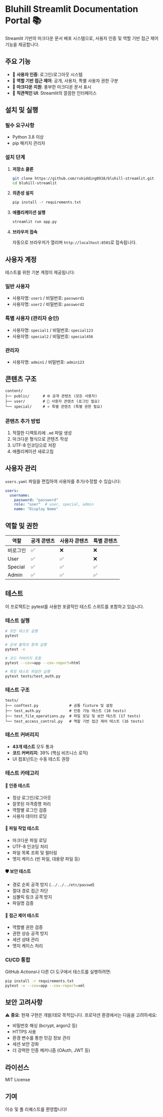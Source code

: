 # Bluhill Streamlit Documentation Portal 📚

Streamlit 기반의 마크다운 문서 배포 시스템으로, 사용자 인증 및 역할 기반 접근 제어 기능을 제공합니다.

## 주요 기능

- 🔐 **사용자 인증**: 로그인/로그아웃 시스템
- 👥 **역할 기반 접근 제어**: 공개, 사용자, 특별 사용자 권한 구분
- 📄 **마크다운 지원**: 풍부한 마크다운 문서 표시
- 🎨 **직관적인 UI**: Streamlit의 깔끔한 인터페이스

## 설치 및 실행

### 필수 요구사항

- Python 3.8 이상
- pip 패키지 관리자

### 설치 단계

1. **저장소 클론**
   ```bash
   git clone https://github.com/rukidding0918/bluhill-streamlit.git
   cd bluhill-streamlit
   ```

2. **의존성 설치**
   ```bash
   pip install -r requirements.txt
   ```

3. **애플리케이션 실행**
   ```bash
   streamlit run app.py
   ```

4. **브라우저 접속**
   
   자동으로 브라우저가 열리며 `http://localhost:8501`로 접속됩니다.

## 사용자 계정

테스트를 위한 기본 계정이 제공됩니다:

### 일반 사용자
- 사용자명: `user1` / 비밀번호: `password1`
- 사용자명: `user2` / 비밀번호: `password2`

### 특별 사용자 (관리자 승인)
- 사용자명: `special1` / 비밀번호: `special123`
- 사용자명: `special2` / 비밀번호: `special456`

### 관리자
- 사용자명: `admin1` / 비밀번호: `admin123`

## 콘텐츠 구조

```
content/
├── public/      # 🌐 공개 콘텐츠 (모든 사용자)
├── user/        # 👤 사용자 콘텐츠 (로그인 필요)
└── special/     # ⭐ 특별 콘텐츠 (특별 권한 필요)
```

### 콘텐츠 추가 방법

1. 적절한 디렉토리에 `.md` 파일 생성
2. 마크다운 형식으로 콘텐츠 작성
3. UTF-8 인코딩으로 저장
4. 애플리케이션 새로고침

## 사용자 관리

`users.yaml` 파일을 편집하여 사용자를 추가/수정할 수 있습니다:

```yaml
users:
  username:
    password: "password"
    role: "user"  # user, special, admin
    name: "Display Name"
```

## 역할 및 권한

| 역할 | 공개 콘텐츠 | 사용자 콘텐츠 | 특별 콘텐츠 |
|------|------------|--------------|------------|
| 비로그인 | ✅ | ❌ | ❌ |
| User | ✅ | ✅ | ❌ |
| Special | ✅ | ✅ | ✅ |
| Admin | ✅ | ✅ | ✅ |

## 테스트

이 프로젝트는 pytest를 사용한 포괄적인 테스트 스위트를 포함하고 있습니다.

### 테스트 실행

```bash
# 모든 테스트 실행
pytest

# 상세 출력과 함께 실행
pytest -v

# 코드 커버리지 포함
pytest --cov=app --cov-report=html

# 특정 테스트 파일만 실행
pytest tests/test_auth.py
```

### 테스트 구조

```
tests/
├── conftest.py              # 공통 fixture 및 설정
├── test_auth.py             # 인증 기능 테스트 (10 tests)
├── test_file_operations.py  # 파일 로딩 및 보안 테스트 (17 tests)
└── test_access_control.py   # 역할 기반 접근 제어 테스트 (16 tests)
```

### 테스트 커버리지

- **43개 테스트** 모두 통과
- **코드 커버리지**: 39% (핵심 비즈니스 로직)
- UI 컴포넌트는 수동 테스트 권장

### 테스트 카테고리

#### 🔐 인증 테스트
- 정상 로그인/로그아웃
- 잘못된 자격증명 처리
- 역할별 로그인 검증
- 사용자 데이터 로딩

#### 📁 파일 작업 테스트
- 마크다운 파일 로딩
- UTF-8 인코딩 처리
- 파일 목록 조회 및 필터링
- 엣지 케이스 (빈 파일, 대용량 파일 등)

#### 🛡️ 보안 테스트
- 경로 순회 공격 방지 (`../../../etc/passwd`)
- 절대 경로 접근 차단
- 심볼릭 링크 공격 방지
- 파일명 검증

#### 👥 접근 제어 테스트
- 역할별 권한 검증
- 권한 상승 공격 방지
- 세션 상태 관리
- 엣지 케이스 처리

### CI/CD 통합

GitHub Actions나 다른 CI 도구에서 테스트를 실행하려면:

```bash
pip install -r requirements.txt
pytest -v --cov=app --cov-report=xml
```

## 보안 고려사항

⚠️ **중요**: 현재 구현은 개발/데모 목적입니다. 프로덕션 환경에서는 다음을 고려하세요:

- 비밀번호 해싱 (bcrypt, argon2 등)
- HTTPS 사용
- 환경 변수를 통한 민감 정보 관리
- 세션 보안 강화
- 더 강력한 인증 메커니즘 (OAuth, JWT 등)

## 라이선스

MIT License

## 기여

이슈 및 풀 리퀘스트를 환영합니다!